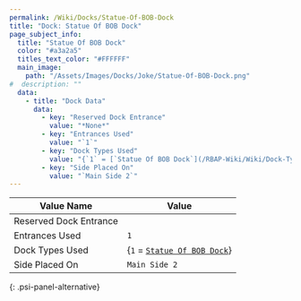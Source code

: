 ```yaml
---
permalink: /Wiki/Docks/Statue-Of-BOB-Dock
title: "Dock: Statue Of BOB Dock"
page_subject_info:
  title: "Statue Of BOB Dock"
  color: "#a3a2a5"
  titles_text_color: "#FFFFFF"
  main_image:
    path: "/Assets/Images/Docks/Joke/Statue-Of-BOB-Dock.png"
#  description: ""
  data:
    - title: "Dock Data"
      data:
        - key: "Reserved Dock Entrance"
          value: "*None*"
        - key: "Entrances Used"
          value: "`1`"
        - key: "Dock Types Used"
          value: "{`1` = [`Statue Of BOB Dock`](/RBAP-Wiki/Wiki/Dock-Types/Statue-Of-BOB-Dock)}"
        - key: "Side Placed On"
          value: "`Main Side 2`"
---
```




| Value Name             | Value |
|-|-|
| Reserved Dock Entrance |  |
| Entrances Used         | `1` |
| Dock Types Used        | {`1` = [`Statue Of BOB Dock`](/RBAP-Wiki/Wiki/Dock-Types/Statue-Of-BOB-Dock)} |
| Side Placed On         | `Main Side 2` |
{: .psi-panel-alternative}

<img class="dock-image" src="/RBAP-Wiki/Assets/Images/Docks/Joke/Statue-Of-BOB-Dock.png" alt="">